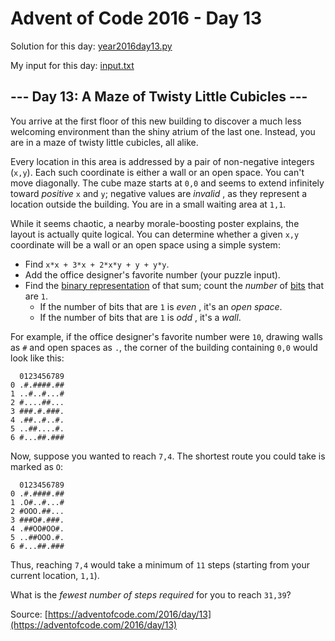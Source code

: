 # Advent of Code 2016 - Day 13

Solution for this day: [year2016day13.py](year2016/day13/year2016day13.py)

My input for this day: [input.txt](year2016/day13/input.txt)

## \--- Day 13: A Maze of Twisty Little Cubicles ---

You arrive at the first floor of this new building to discover a much less
welcoming environment than the shiny atrium of the last one. Instead, you are
in a maze of twisty little cubicles, all alike.

Every location in this area is addressed by a pair of non-negative integers
(`x,y`). Each such coordinate is either a wall or an open space. You can't
move diagonally. The cube maze starts at `0,0` and seems to extend infinitely
toward _positive_ `x` and `y`; negative values are _invalid_ , as they
represent a location outside the building. You are in a small waiting area at
`1,1`.

While it seems chaotic, a nearby morale-boosting poster explains, the layout
is actually quite logical. You can determine whether a given `x,y` coordinate
will be a wall or an open space using a simple system:

  * Find `x*x + 3*x + 2*x*y + y + y*y`.
  * Add the office designer's favorite number (your puzzle input).
  * Find the [binary representation](https://en.wikipedia.org/wiki/Binary_number) of that sum; count the _number_ of [bits](https://en.wikipedia.org/wiki/Bit) that are `1`. 
    * If the number of bits that are `1` is _even_ , it's an _open space_.
    * If the number of bits that are `1` is _odd_ , it's a _wall_.

For example, if the office designer's favorite number were `10`, drawing walls
as `#` and open spaces as `.`, the corner of the building containing `0,0`
would look like this:

    
    
      0123456789
    0 .#.####.##
    1 ..#..#...#
    2 #....##...
    3 ###.#.###.
    4 .##..#..#.
    5 ..##....#.
    6 #...##.###
    

Now, suppose you wanted to reach `7,4`. The shortest route you could take is
marked as `O`:

    
    
      0123456789
    0 .#.####.##
    1 .O#..#...#
    2 #OOO.##...
    3 ###O#.###.
    4 .##OO#OO#.
    5 ..##OOO.#.
    6 #...##.###
    

Thus, reaching `7,4` would take a minimum of `11` steps (starting from your
current location, `1,1`).

What is the _fewest number of steps required_ for you to reach `31,39`?



Source: [https://adventofcode.com/2016/day/13](https://adventofcode.com/2016/day/13)
